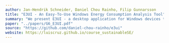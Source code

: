 ```yaml
---
author: Jan-Hendrik Schneider, Daniel Chou Rainho, Filip Gunnarsson
title: "E3UI - An Easy-To-Use Windows Energy Consumption Analysis Tool"
summary: "We present E3UI - a desktop application for Windows devices that allows users to monitor and analyze their energy consumption."
paper: "../papers/G6_E3UI.pdf"
source: "https://github.com/daniel-chou-rainho/e3ui"
website: https://luiscruz.github.io/course_sustainableSE/
---
```

